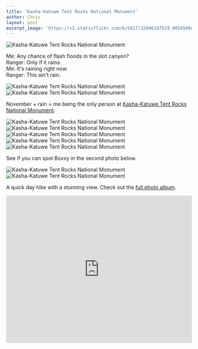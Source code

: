 ```yaml
---
title: 'Kasha-Katuwe Tent Rocks National Monument'
author: Chris
layout: post
excerpt_image: 'https://c2.staticflickr.com/6/5817/22946187519_0054500d44_k.jpg'
---
```


<div class="photos one">
  <img
    data-sizes="auto"
    data-src="https://c2.staticflickr.com/6/5817/22946187519_0054500d44_k.jpg"
    data-srcset="https://c2.staticflickr.com/6/5817/22946187519_bbcaf86d66_c.jpg 800w,
            https://c2.staticflickr.com/6/5817/22946187519_bbcaf86d66_b.jpg 1024w,
            https://c2.staticflickr.com/6/5817/22946187519_0054500d44_k.jpg 2048w"
    alt="Kasha-Katuwe Tent Rocks National Monument"
    class="lazyload"
    data-action="zoom">
</div>

Me: Any chance of flash floods in the slot canyon?  
Ranger: Only if it rains.  
Me: It's raining right now.  
Ranger: This ain't rain.  

<div class="photos two">
  <img
    data-sizes="auto"
    data-src="https://c1.staticflickr.com/1/664/23101979155_45393bcfc9_k.jpg"
    data-srcset="https://c1.staticflickr.com/1/664/23101979155_0bf21f074d_c.jpg 800w,
            https://c1.staticflickr.com/1/664/23101979155_0bf21f074d_b.jpg 1024w,
            https://c1.staticflickr.com/1/664/23101979155_45393bcfc9_k.jpg 2048w"
    alt="Kasha-Katuwe Tent Rocks National Monument"
    class="lazyload"
    data-action="zoom">
  <img
    data-sizes="auto"
    data-src="https://c1.staticflickr.com/1/751/23102088885_c69649445c_k.jpg"
    data-srcset="https://c1.staticflickr.com/1/751/23102088885_72232287f5_c.jpg 800w,
            https://c1.staticflickr.com/1/751/23102088885_72232287f5_b.jpg 1024w,
            https://c1.staticflickr.com/1/751/23102088885_c69649445c_k.jpg 2048w"
    alt="Kasha-Katuwe Tent Rocks National Monument"
    class="lazyload"
    data-action="zoom">
</div>

November + rain = me being the only person at [Kasha-Katuwe Tent Rocks National Monument](http://www.tripadvisor.com/Attraction_Review-g46992-d268906-Reviews-Kasha_Katuwe_Tent_Rocks_National_Monument-Cochiti_Pueblo_New_Mexico.html).

<div class="photos one">
  <img
    data-sizes="auto"
    data-src="https://c2.staticflickr.com/6/5713/22480135784_1ab3415883_k.jpg"
    data-srcset="https://c2.staticflickr.com/6/5713/22480135784_9cb9317eb0_c.jpg 800w,
            https://c2.staticflickr.com/6/5713/22480135784_9cb9317eb0_b.jpg 1024w,
            https://c2.staticflickr.com/6/5713/22480135784_1ab3415883_k.jpg 2048w"
    alt="Kasha-Katuwe Tent Rocks National Monument"
    class="lazyload"
    data-action="zoom">
</div>

<div class="photos three">
  <img
    data-sizes="auto"
    data-src="https://c1.staticflickr.com/1/699/22480891523_e1ab4a26f8_k.jpg"
    data-srcset="https://c1.staticflickr.com/1/699/22480891523_01630fc029_c.jpg 800w,
            https://c1.staticflickr.com/1/699/22480891523_01630fc029_b.jpg 1024w,
            https://c1.staticflickr.com/1/699/22480891523_e1ab4a26f8_k.jpg 2048w"
    alt="Kasha-Katuwe Tent Rocks National Monument"
    class="lazyload"
    data-action="zoom">
  <img
    data-sizes="auto"
    data-src="https://c2.staticflickr.com/6/5814/22480902443_98e59a5006_k.jpg"
    data-srcset="https://c2.staticflickr.com/6/5814/22480902443_ccd47f0577_c.jpg 800w,
            https://c2.staticflickr.com/6/5814/22480902443_ccd47f0577_b.jpg 1024w,
            https://c2.staticflickr.com/6/5814/22480902443_98e59a5006_k.jpg 2048w"
    alt="Kasha-Katuwe Tent Rocks National Monument"
    class="lazyload"
    data-action="zoom">
  <img
    data-sizes="auto"
    data-src="https://c1.staticflickr.com/1/657/22480938993_fd6aa3f8d2_k.jpg"
    data-srcset="https://c1.staticflickr.com/1/657/22480938993_6024182f0f_c.jpg 800w,
            https://c1.staticflickr.com/1/657/22480938993_6024182f0f_b.jpg 1024w,
            https://c1.staticflickr.com/1/657/22480938993_fd6aa3f8d2_k.jpg 2048w"
    alt="Kasha-Katuwe Tent Rocks National Monument"
    class="lazyload"
    data-action="zoom">
</div>

<div class="photos one">
  <img
    data-sizes="auto"
    data-src="https://c2.staticflickr.com/2/1490/24126170649_a22627d878_k.jpg"
    data-srcset="https://c2.staticflickr.com/2/1490/24126170649_ef4c79c5f0_c.jpg 800w,
            https://c2.staticflickr.com/2/1490/24126170649_ef4c79c5f0_b.jpg 1024w,
            https://c2.staticflickr.com/2/1490/24126170649_a22627d878_k.jpg 2048w"
    alt="Kasha-Katuwe Tent Rocks National Monument"
    class="lazyload"
    data-action="zoom">
</div>

See if you can spot Boxxy in the second photo below.

<div class="photos two">
  <img
    data-sizes="auto"
    data-src="https://c2.staticflickr.com/6/5695/23113998061_9d61fa5356_k.jpg"
    data-srcset="https://c2.staticflickr.com/6/5695/23113998061_6a69a7d619_c.jpg 800w,
            https://c2.staticflickr.com/6/5695/23113998061_6a69a7d619_b.jpg 1024w,
            https://c2.staticflickr.com/6/5695/23113998061_9d61fa5356_k.jpg 2048w"
    alt="Kasha-Katuwe Tent Rocks National Monument"
    class="lazyload"
    data-action="zoom">
  <img
    data-sizes="auto"
    data-src="https://c2.staticflickr.com/6/5692/22685753174_1c89593159_k.jpg"
    data-srcset="https://c2.staticflickr.com/6/5692/22685753174_20c87f82f2_c.jpg 800w,
            https://c2.staticflickr.com/6/5692/22685753174_20c87f82f2_b.jpg 1024w,
            https://c2.staticflickr.com/6/5692/22685753174_1c89593159_k.jpg 2048w"
    alt="Kasha-Katuwe Tent Rocks National Monument"
    class="lazyload"
    data-action="zoom">
</div>

A quick day hike with a stunning view. Check out the [full photo album](https://www.flickr.com/photos/contolini/sets/72157663159612990).

<div class="map">
  <iframe style="pointer-events:none; border:0;" src="https://www.google.com/maps/embed?pb=!1m18!1m12!1m3!1d110172.42667440778!2d-106.42436371253945!3d35.658718147044596!2m3!1f0!2f0!3f0!3m2!1i1024!2i768!4f13.1!3m3!1m2!1s0x0000000000000000%3A0x28874e911e116d2f!2sKasha-Katuwe+Tent+Rocks+National+Monument!5e1!3m2!1sen!2sus!4v1453272877284" width="100%" height="400" frameborder="0" style="border:0" allowfullscreen></iframe>
</div>
